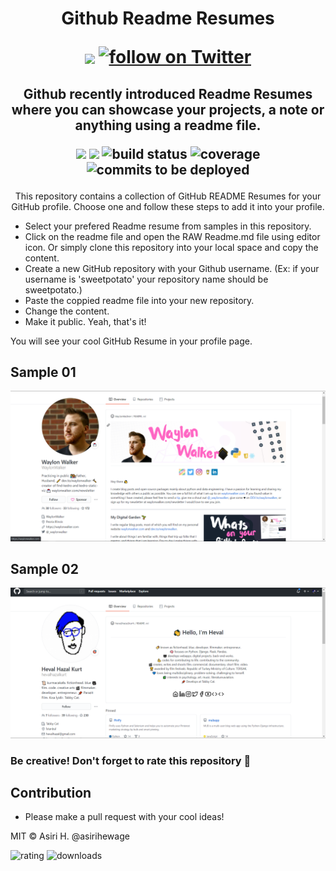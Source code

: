 <h1 align="center">
  Github Readme Resumes 
  <p align='center'>
 <img align='center' src="https://visitor-badge.glitch.me/badge?page_id=asirihewage.visitor-badge">
              <a href="https://twitter.com/intent/follow?screen_name=asirihewage">
<img src="https://img.shields.io/twitter/follow/asirihewage?style=social&logo=twitter"
            alt="follow on Twitter"></a>
            <p/>
</h1>
<h2 align="center">
  Github recently introduced Readme Resumes where you can showcase your projects, a note or anything using a readme file.
 
 <p align="center">
<img src="https://img.shields.io/opencollective/backers/shields" />
<img src="https://img.shields.io/opencollective/sponsors/shields" />
<img src="https://img.shields.io/circleci/project/github/badges/shields/master" alt="build status">
<img src="https://img.shields.io/coveralls/github/badges/shields"
            alt="coverage">
<img src="https://img.shields.io/github/commits-since/badges/shields/gh-pages?label=commits%20to%20be%20deployed"
            alt="commits to be deployed">
</p>

</h2>


<div align="center">
This repository contains a collection of GitHub README Resumes for your GitHub profile. 
Choose one and follow these steps to add it into your profile.
</div>

- Select your prefered Readme resume from samples in this repository.
- Click on the readme file and open the RAW Readme.md file using editor icon. Or simply clone this repository into your local space and copy the content.
- Create a new GitHub repository with your Github username. (Ex: if your username is 'sweetpotato' your repository name should be sweetpotato.)
- Paste the coppied readme file into your new repository.
- Change the content.
- Make it public. Yeah, that's it!

You will see your cool GitHub Resume in your profile page.

## Sample 01
![sample01](screenshots/sample1.png)

## Sample 02
![sample02](screenshots/sample2.png)

### Be creative! Don't forget to rate this repository 💙 

## Contribution
- Please make a pull request with your cool ideas!

MIT © Asiri H. @asirihewage

![rating](https://img.shields.io/badge/rating-★★★★☆-brightgreen)
 ![downloads](https://img.shields.io/badge/downloads-13k%2Fmonth-brightgreen)

